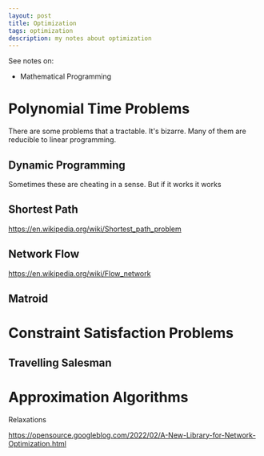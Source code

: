 ```yaml
---
layout: post
title: Optimization
tags: optimization
description: my notes about optimization
---
```


See notes on:
- Mathematical Programming

# Polynomial Time Problems
There are some problems that a tractable. It's bizarre. Many of them are reducible to linear programming.


## Dynamic Programming
Sometimes these are cheating in a sense. But if it works it works
## Shortest Path
https://en.wikipedia.org/wiki/Shortest_path_problem
## Network Flow
https://en.wikipedia.org/wiki/Flow_network
## Matroid

# Constraint Satisfaction Problems
## Travelling Salesman

# Approximation Algorithms
Relaxations

https://opensource.googleblog.com/2022/02/A-New-Library-for-Network-Optimization.html
